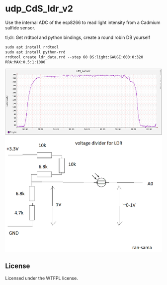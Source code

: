 # udp_CdS_ldr_v2
Use the internal ADC of the esp8266 to read light intensity from a Cadmium sulfide sensor.

tl;dr: Get rrdtool and python bindings, create a round robin DB yourself
```
sudo apt install rrdtool
sudo apt install python-rrd
rrdtool create ldr_data.rrd --step 60 DS:light:GAUGE:600:0:320 RRA:MAX:0.5:1:1080
```
![alt text](https://raw.githubusercontent.com/ran-sama/udp_CdS_ldr_v2/master/light.png)
![alt text](https://raw.githubusercontent.com/ran-sama/udp_CdS_ldr_v2/master/wiring.png)

## License
Licensed under the WTFPL license.
